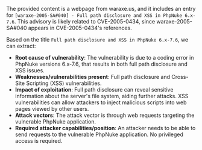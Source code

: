 The provided content is a webpage from waraxe.us, and it includes an entry for `[waraxe-2005-SA#040] - Full path disclosure and XSS in PhpNuke 6.x-7.6`. This advisory is likely related to CVE-2005-0434, since waraxe-2005-SA#040 appears in CVE-2005-0434's references.

Based on the title `Full path disclosure and XSS in PhpNuke 6.x-7.6`, we can extract:

- **Root cause of vulnerability**: The vulnerability is due to a coding error in PhpNuke versions 6.x-7.6, that results in both full path disclosure and XSS issues.
- **Weaknesses/vulnerabilities present**: Full path disclosure and Cross-Site Scripting (XSS) vulnerabilities.
- **Impact of exploitation**: Full path disclosure can reveal sensitive information about the server's file system, aiding further attacks. XSS vulnerabilities can allow attackers to inject malicious scripts into web pages viewed by other users.
- **Attack vectors**: The attack vector is through web requests targeting the vulnerable PhpNuke application.
- **Required attacker capabilities/position**: An attacker needs to be able to send requests to the vulnerable PhpNuke application. No privileged access is required.